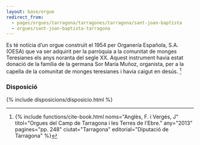 ```yaml
---
layout: base/orgue
redirect_from:
  - pages/orgues/tarragona/tarragones/tarragona/sant-joan-baptista
  - orgues/sant-joan-baptista-tarragona
---
```


Es té notícia d’un orgue construït el 1954 per Organería
Española, S.A. (OESA) que va ser adquirit per la parròquia a la comunitat de monges Teresianes els anys
noranta del segle XX. Aquest instrument havia estat donació de la família de la germana Sor María Muñoz, organista, per a la
capella de la comunitat de monges teresianes i havia caigut en desús. [^1]

[^1]: {% include functions/cite-book.html noms="Anglès, F. i Vergés, J"
titol="Orgues del Camp de Tarragona i les Terres de l'Ebre."
any="2013" pagines="pp. 248" ciutat="Tarragona" editorial="Diputació de Tarragona" %}

### Disposició

{% include disposicions/disposicio.html %}
